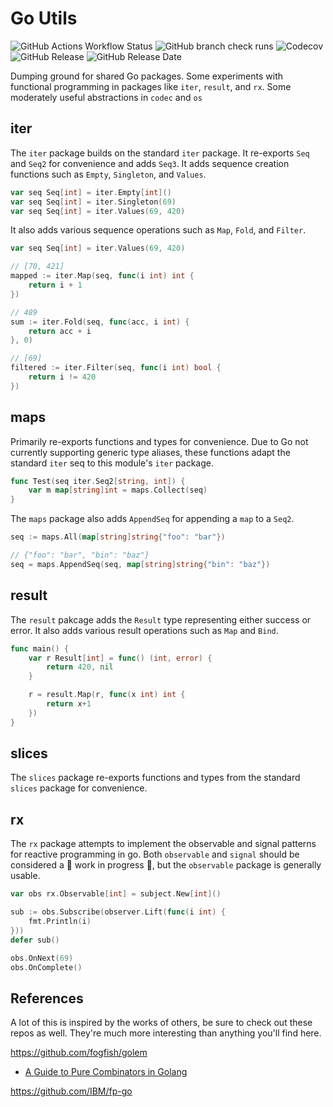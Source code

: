 <!-- markdownlint-disable-file MD010 -->

# Go Utils

![GitHub Actions Workflow Status](https://img.shields.io/github/actions/workflow/status/unmango/go/ci.yml)
![GitHub branch check runs](https://img.shields.io/github/check-runs/unmango/go/main)
![Codecov](https://img.shields.io/codecov/c/github/unmango/go)
![GitHub Release](https://img.shields.io/github/v/release/unmango/go)
![GitHub Release Date](https://img.shields.io/github/release-date/unmango/go)

Dumping ground for shared Go packages.
Some experiments with functional programming in packages like `iter`, `result`, and `rx`.
Some moderately useful abstractions in `codec` and `os`

## iter

The `iter` package builds on the standard `iter` package.
It re-exports `Seq` and `Seq2` for convenience and adds `Seq3`.
It adds sequence creation functions such as `Empty`, `Singleton`, and `Values`.

```go
var seq Seq[int] = iter.Empty[int]()
var seq Seq[int] = iter.Singleton(69)
var seq Seq[int] = iter.Values(69, 420)
```

It also adds various sequence operations such as `Map`, `Fold`, and `Filter`.

```go
var seq Seq[int] = iter.Values(69, 420)

// [70, 421]
mapped := iter.Map(seq, func(i int) int {
	return i + 1
})

// 489
sum := iter.Fold(seq, func(acc, i int) {
	return acc + i
}, 0)

// [69]
filtered := iter.Filter(seq, func(i int) bool {
	return i != 420
})
```

## maps

Primarily re-exports functions and types for convenience.
Due to Go not currently supporting generic type aliases, these functions adapt the standard `iter` seq to this module's `iter` package.

```go
func Test(seq iter.Seq2[string, int]) {
	var m map[string]int = maps.Collect(seq)
}
```

The `maps` package also adds `AppendSeq` for appending a `map` to a `Seq2`.

```go
seq := maps.All(map[string]string{"foo": "bar"})

// {"foo": "bar", "bin": "baz"}
seq = maps.AppendSeq(seq, map[string]string{"bin": "baz"})
```

## result

The `result` pakcage adds the `Result` type representing either success or error.
It also adds various result operations such as `Map` and `Bind`.

```go
func main() {
	var r Result[int] = func() (int, error) {
		return 420, nil
	}

	r = result.Map(r, func(x int) int {
		return x+1
	})
}
```

## slices

The `slices` package re-exports functions and types from the standard `slices` package for convenience.

## rx

The `rx` package attempts to implement the observable and signal patterns for reactive programming in go.
Both `observable` and `signal` should be considered a 🚧 work in progress 🚧, but the `observable` package is generally usable.

```go
var obs rx.Observable[int] = subject.New[int]()

sub := obs.Subscribe(observer.Lift(func(i int) {
	fmt.Println(i)
}))
defer sub()

obs.OnNext(69)
obs.OnComplete()
```

## References

A lot of this is inspired by the works of others, be sure to check out these repos as well.
They're much more interesting than anything you'll find here.

<https://github.com/fogfish/golem>

- [A Guide to Pure Combinators in Golang](https://medium.com/@dmkolesnikov/a-guide-to-pure-type-combinators-in-golang-or-how-to-stop-worrying-and-love-the-functional-e14f7f8cf35c)

<https://github.com/IBM/fp-go>

